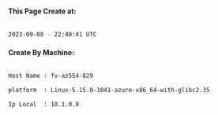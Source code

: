 
   
#### This Page Create at:

```bash

2023-09-08 - 22:40:41 UTC

```

#### Create By Machine:

```bash

Host Name : fv-az554-829

platform  : Linux-5.15.0-1041-azure-x86_64-with-glibc2.35

Ip Local  : 10.1.0.8

```

